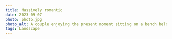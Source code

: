 ```yaml
---
title: Massively romantic
date: 2023-09-07
photo: photo.jpg
photo_alt: A couple enjoying the present moment sitting on a bench below a masssive weeping willow
tags: Landscape
---
```


